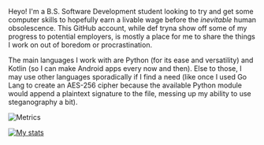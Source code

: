 Heyo! I'm a B.S. Software Development student looking to try and get some computer skills to hopefully earn a livable wage before the *inevitable* human obsolescence. This GitHub account, while def tryna show off some of my progress to potential employers, is mostly a place for me to share the things I work on out of boredom or procrastination. 

The main languages I work with are Python (for its ease and versatility) and Kotlin (so I can make Android apps every now and then). Else to those, I may use other languages sporadically if I find a need (like once I used Go Lang to create an AES-256 cipher because the available Python module would append a plaintext signature to the file, messing up my ability to use steganography a bit).

![Metrics](https://metrics.lecoq.io/Adri6336?template=classic&people=1&languages=1&introduction=1&base=header%2C%20activity%2C%20community%2C%20repositories%2C%20metadata&base.indepth=false&base.hireable=false&base.skip=false&languages=false&languages.limit=8&languages.threshold=0%25&languages.other=false&languages.colors=github&languages.sections=most-used&languages.indepth=false&languages.analysis.timeout=15&languages.analysis.timeout.repositories=7.5&languages.categories=markup%2C%20programming&languages.recent.categories=markup%2C%20programming&languages.recent.load=300&languages.recent.days=14&people=false&people.limit=24&people.identicons=false&people.identicons.hide=false&people.size=28&people.types=followers%2C%20following&people.shuffle=false&introduction=false&introduction.title=true&config.timezone=America%2FChicago)

[![My stats](https://github-readme-stats.vercel.app/api?username=Adri6336&show_icons=true&theme=tokyonight)](https://github.com/anuraghazra/github-readme-stats)
